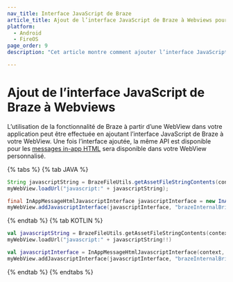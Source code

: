 ```yaml
---
nav_title: Interface JavaScript de Braze
article_title: Ajout de l’interface JavaScript de Braze à Webviews pour Android et FireOS
platform: 
  - Android
  - FireOS
page_order: 9
description: "Cet article montre comment ajouter l’interface JavaScript de Braze à WebViews."

---
```


# Ajout de l’interface JavaScript de Braze à Webviews

L’utilisation de la fonctionnalité de Braze à partir d’une WebView dans votre application peut être effectuée en ajoutant l’interface JavaScript de Braze à votre WebView. Une fois l’interface ajoutée, la même API est disponible pour les [messages in-app HTML][1] sera disponible dans votre WebView personnalisé.

{% tabs %}
{% tab JAVA %}

```java
String javascriptString = BrazeFileUtils.getAssetFileStringContents(context.getAssets(), "appboy-html-in-app-message-javascript-component.js");
myWebView.loadUrl("javascript:" + javascriptString);

final InAppMessageHtmlJavascriptInterface javascriptInterface = new InAppMessageHtmlJavascriptInterface(context, inAppMessage);
myWebView.addJavascriptInterface(javascriptInterface, "brazeInternalBridge");
```

{% endtab %}
{% tab KOTLIN %}

```kotlin
val javascriptString = BrazeFileUtils.getAssetFileStringContents(context.getAssets(), "appboy-html-in-app-message-javascript-component.js")
myWebView.loadUrl("javascript:" + javascriptString!!)

val javascriptInterface = InAppMessageHtmlJavascriptInterface(context, inAppMessage)
myWebView.addJavascriptInterface(javascriptInterface, "brazeInternalBridge")
```

{% endtab %}
{% endtabs %}

[1]: {{site.baseurl}}/user_guide/message_building_by_channel/in-app_messages/customize/#custom-html-messages
